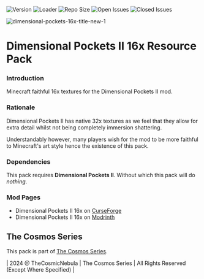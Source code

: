 ![Version](https://img.shields.io/badge/VERSION-1.21.1-3eff8e?style=for-the-badge) ![Loader](https://img.shields.io/badge/Loader-NeoForge-ffa835?style=for-the-badge) ![Repo Size](https://img.shields.io/github/repo-size/TheCosmosSeries/DimensionalPocketsII16x?label=REPO%20SIZE&style=for-the-badge) ![Open Issues](https://img.shields.io/github/issues/TheCosmosSeries/DimensionalPocketsII16x?style=for-the-badge) ![Closed Issues](https://img.shields.io/github/issues-closed/TheCosmosSeries/DimensionalPocketsII16x?color=green&style=for-the-badge)

![dimensional-pockets-16x-title-new-1](https://github.com/user-attachments/assets/049a228b-b449-4f91-a524-f4d490429957)


# Dimensional Pockets II 16x Resource Pack

### Introduction
Minecraft faithful 16x textures for the Dimensional Pockets II mod.

### Rationale
Dimensional Pockets II has native 32x textures as we feel that they allow for extra detail whilst not being completely immersion shattering.

Understandably however, many players wish for the mod to be more faithful to Minecraft's art style hence the existence of this pack.

### Dependencies
This pack requires **Dimensional Pockets II**. Without which this pack will do _nothing_.

### Mod Pages
- Dimensional Pockets II 16x on [CurseForge](https://minecraft.curseforge.com/projects/dimensional-pockets-ii-16x)
- Dimensional Pockets II 16x on [Modrinth](https://modrinth.com/mod/dimensional-pockets-ii-16x)

## The Cosmos Series
This pack is part of [The Cosmos Series](https://www.github.com/TheCosmosSeries).

| 2024 @ TheCosmicNebula | The Cosmos Series | All Rights Reserved (Except Where Specified) |
